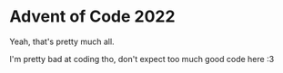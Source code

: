 # Advent of Code 2022

Yeah, that's pretty much all.

I'm pretty bad at coding tho, don't expect too much good code here :3
